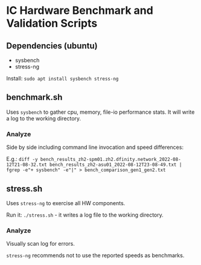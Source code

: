 # IC Hardware Benchmark and Validation Scripts

## Dependencies (ubuntu)

* sysbench
* stress-ng

Install: `sudo apt install sysbench stress-ng`


## benchmark.sh

Uses `sysbench` to gather cpu, memory, file-io performance stats. It will write a log to the working directory.

### Analyze

Side by side including command line invocation and speed differences:

E.g.: `diff -y bench_results_zh2-spm01.zh2.dfinity.network_2022-08-12T21-08-32.txt bench_results_zh2-asu01_2022-08-12T23-08-49.txt | fgrep -e"+ sysbench" -e"|" > bench_comparison_gen1_gen2.txt`


## stress.sh

Uses `stress-ng` to exercise all HW components.

Run it: `./stress.sh` - it writes a log file to the working directory.

### Analyze

Visually scan log for errors.

`stress-ng` recommends not to use the reported speeds as benchmarks.